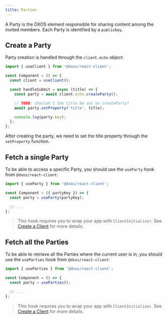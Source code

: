 ```yaml
---
title: Parties
---
```


A Party is the DXOS element responsible for sharing content among the invited members. Each Party is identified by a `publicKey`.

## Create a Party

Party creation is handled through the `client.echo` object:

```jsx
import { useClient } from '@dxos/react-client';

const Component = () => {
  const client = useClient();

  const handleSubmit = async (title) => {
    const party = await client.echo.createParty();

    // TODO: shouldn't the title be set on createParty?
    await party.setProperty('title', title);

    console.log(party.key);
  };
};
```

After creating the party, we need to set the title property through the `setProperty` function.

## Fetch a single Party

To be able to access a specific Party, you should use the `useParty` hook from `@dxos/react-client`:

```jsx
import { useParty } from '@dxos/react-client';

const Component = ({ partyKey }) => {
  const party = useParty(partyKey);

  // ...
};
```

> This hook requires you to wrap your app with `ClientInitializer`. See [Create a Client](./client#create-a-client) for more details.

## Fetch all the Parties

To be able to retrieve all the Parties where the current user is in, you should use the `useParties` hook from `@dxos/react-client`:

```jsx
import { useParties } from '@dxos/react-client';

const Component = () => {
  const party = useParties();

  // ...
};
```

> This hook requires you to wrap your app with `ClientInitializer`. See [Create a Client](./client#create-a-client) for more details.
